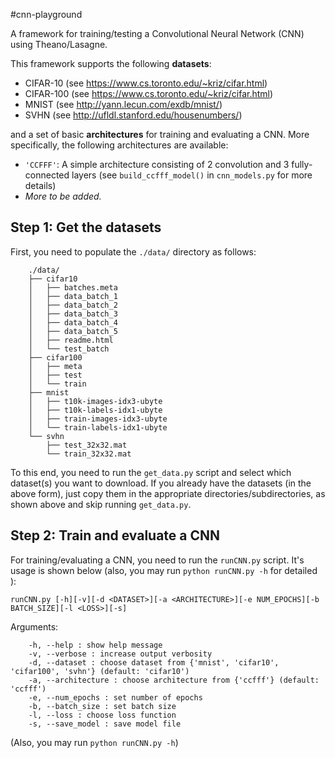 #cnn-playground

A framework for training/testing a Convolutional Neural Network (CNN) using Theano/Lasagne.

This framework supports the following **datasets**:

- CIFAR-10 (see https://www.cs.toronto.edu/~kriz/cifar.html)
- CIFAR-100 (see https://www.cs.toronto.edu/~kriz/cifar.html)
- MNIST (see http://yann.lecun.com/exdb/mnist/)
- SVHN (see http://ufldl.stanford.edu/housenumbers/)

and a set of basic **architectures** for training and evaluating a CNN. More specifically, the following architectures are available:


 - `'CCFFF'`: A simple architecture consisting of 2 convolution and 3 fully-connected layers (see `build_ccfff_model()` in `cnn_models.py` for more details)
 - *More to be added.*



## Step 1: Get the datasets

First, you need to populate the `./data/` directory as follows:


		./data/
		├── cifar10
		│   ├── batches.meta
		│   ├── data_batch_1
		│   ├── data_batch_2
		│   ├── data_batch_3
		│   ├── data_batch_4
		│   ├── data_batch_5
		│   ├── readme.html
		│   └── test_batch
		├── cifar100
		│   ├── meta
		│   ├── test
		│   └── train
		├── mnist
		│   ├── t10k-images-idx3-ubyte
		│   ├── t10k-labels-idx1-ubyte
		│   ├── train-images-idx3-ubyte
		│   └── train-labels-idx1-ubyte
		└── svhn
		    ├── test_32x32.mat
		    └── train_32x32.mat

To this end, you need to run the `get_data.py` script and select which dataset(s) you want to download. If you already have the datasets (in the above form), just copy them in the appropriate directories/subdirectories, as shown above and skip running `get_data.py`.



## Step 2: Train and evaluate a CNN

For training/evaluating a CNN, you need to run the `runCNN.py` script. It's usage is shown below (also, you may run `python runCNN.py -h` for detailed ):

~~~
runCNN.py [-h][-v][-d <DATASET>][-a <ARCHITECTURE>][-e NUM_EPOCHS][-b BATCH_SIZE][-l <LOSS>][-s]
~~~

Arguments:
~~~
	-h, --help : show help message
	-v, --verbose : increase output verbosity
	-d, --dataset : choose dataset from {'mnist', 'cifar10', 'cifar100', 'svhn'} (default: 'cifar10')
	-a, --architecture : choose architecture from {'ccfff'} (default: 'ccfff')
	-e, --num_epochs : set number of epochs
	-b, --batch_size : set batch size
	-l, --loss : choose loss function
	-s, --save_model : save model file
~~~
(Also, you may run `python runCNN.py -h`)



